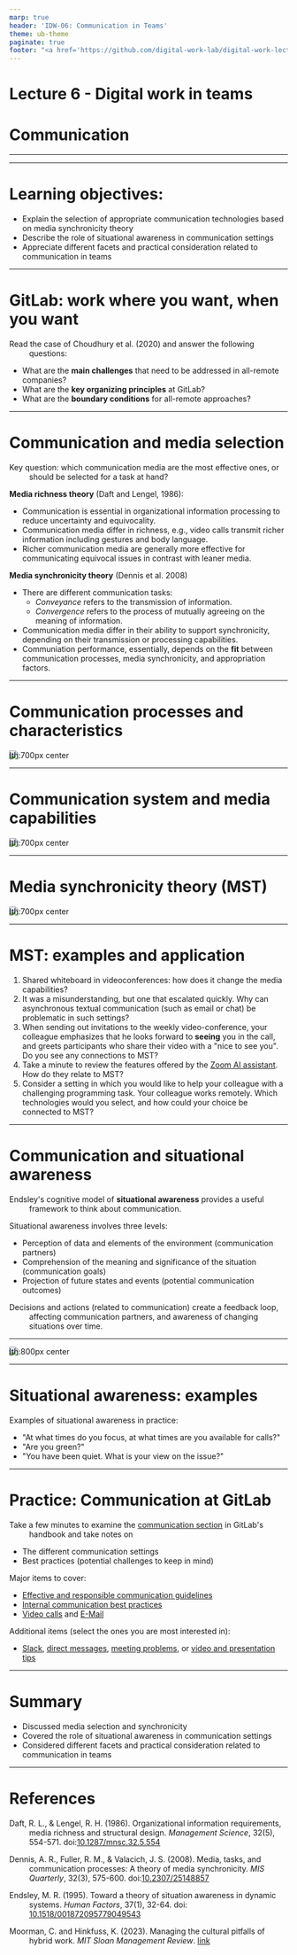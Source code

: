 ```yaml
---
marp: true
header: 'IDW-06: Communication in Teams'
theme: ub-theme
paginate: true
footer: "<a href='https://github.com/digital-work-lab/digital-work-lecture/edit/main/slides/06-communication.md' target='_blank'>⚙️</a>"
---
```


<!-- _class: lead -->

# Lecture 6 - Digital work in teams

# Communication

---

<!-- _class: overview_part_3 -->

---

# Learning objectives: 

- Explain the selection of appropriate communication technologies based on media synchronicity theory
- Describe the role of situational awareness in communication settings
- Appreciate different facets and practical consideration related to communication in teams

<!--
 (e.g., conflict, interruption, inclusion).
- Distinguish synchronous from asynchronous communication settings. / Distinguish forms of synchronous and asynchronous collaborative content creation and select appropriate technologies.
-->

---

# GitLab: work where you want, when you want

Read the case of Choudhury et al. (2020) and answer the following questions:

- What are the **main challenges** that need to be addressed in all-remote companies?
- What are the **key organizing principles** at GitLab?
- What are the **boundary conditions** for all-remote approaches?

<!-- 
---

# Break

-->

---

# Communication and media selection

Key question: which communication media are the most effective ones, or should be selected for a task at hand?

**Media richness theory** (Daft and Lengel, 1986):

- Communication is essential in organizational information processing to reduce uncertainty and equivocality.
- Communication media differ in richness, e.g., video calls transmit richer information including gestures and body language.
- Richer communication media are generally more effective for communicating equivocal issues in contrast with leaner media.

**Media synchronicity theory** (Dennis et al. 2008)
- There are different communication tasks:
    - *Conveyance* refers to the transmission of information.
    - *Convergence* refers to the process of mutually agreeing on the meaning of information.
- Communication media differ in their ability to support synchronicity, depending on their transmission or processing capabilities.
- Communiation performance, essentially, depends on the **fit** between communication processes, media synchronicity, and appropriation factors.

<!-- 
https://is.theorizeit.org/wiki/Media_synchronicity_theory -->

---

# Communication processes and characteristics

![width:700px center](../material/DennisEtAl2008-Communication-process-characteristics.png)

---

# Communication system and media capabilities

![width:700px center](../material/DennisEtAl2008-communication-system-and-capabilities.png)

---

# Media synchronicity theory (MST)

<!--

 don't start with media richness theory (maybe a bit too challenging/differences to MST are more difficult to understand) 
Task: too broad -> MST: communication processes at a micro-level
Media synchronicity theory (Dennis, Fuller, and Valacich, 2006): 
- An influential theory in IS (citations, best paper awards)
- The theory explains communication (and task) performance based on the fit between media synchronicity, communication processe, and appropriation factors

**TODO : start with the fit aspect**
[[DennisFullerValacich2006]]
-->

![width:700px center](../material/DennisFullerValacich2006-fig1.png)

<!-- 
# MST: Communication processes

- Introduce the elements step-by-step:

 - Communication processes: conveyance vs. convergence, which are more specific/smaller than tasks (MRT). also distinguish transmission from processing


# MST: Media synchronicity

 - Media synchronicity: synchronous vs. asynchronous (definition)


# MST: Media synchronicity requirements

- Media synchronicity requirements for different communication processess (table 1, proposition P1) -> importance of **fit**


# MST: Appropriation factors

- Appropriation factors (**fit**)


# MST: Examples I

- **TODO : short exercise for the main concepts (communication processes, media synchronicity, appropriation factors, fit and communcation performance)**

# MST: Media characteristics

- Media characteristics: transmission and processing capabilities: construct figure 2 step-by-step (starting with the simple sender - medium - receiver model and then adding the different elements)

# MST: Examples II

- TODO : exercise: rate different communication media...

# MST: Summary

- refer back to HwangKettingerYi2015 and point out that DennisFullerValacich2006 stop at the hypothesis generation step (no empirical study)
- Derive implications
- TODO : application / exercise (short descriptions of scenarios, such as a team rejecting a certain application)
- TODO : collect and discuss best practices (e.g., signalling availability - are you red/orange/green?) / analyze based on MST (?) / don't cover conflict etc. too much - they are in lecture 7

https://convergencelabs.com/blog/2018/01/the-four-cs-communication-coordination-cooperation-and-collaboration/
https://coachbetter.tv/the-difference-between-communication-cooperation-coordination-collaboration/
# Homework

Read [external communication](https://about.gitlab.com/handbook/communication/#external-communication)
-->
---

# MST: examples and application

1. Shared whiteboard in videoconferences: how does it change the media capabilities?
2. It was a misunderstanding, but one that escalated quickly. Why can asynchronous textual communication (such as email or chat) be problematic in such settings?
3. When sending out invitations to the weekly video-conference, your colleague emphasizes that he looks forward to **seeing** you in the call, and greets participants who share their video with a "nice to see you". Do you see any connections to MST?
4. Take a minute to review the features offered by the [Zoom AI assistant](https://www.zoom.com/en/products/collaboration-tools/features/). How do they relate to MST?
5. Consider a setting in which you would like to help your colleague with a challenging programming task. Your colleague works remotely. Which technologies would you select, and how could your choice be connected to MST?

<!--
whiteboard: expands the symbol set, e.g., allowing participants to develop sketches or mathematical models. also increases parallelism (audio, video of participants, and video of whiteboard)
Video: increase symbol set (visual cues, gestures, reactions) - especially when meetings aim to converge on particular items. Appropriation factors: familiar with the challenges, perhaps even trained to increase video-use, could be due to past experiences, or even norms in the team or organization.
AI assistant: several features to transcribe, summarize, or sub-title meetings - improves reprocessability (during and after the meeting)
coding: Convergence requires high synchronicity, especially wrt. the symbol set of collaborative coding (synchronous) - e.g., [Visual Studio Live Share](https://visualstudio.microsoft.com/de/services/live-share/)

 https://www.zoom.com/en/products/collaboration-tools/features/ -->

---

# Communication and situational awareness

Endsley's cognitive model of **situational awareness** provides a useful framework to think about communication.

Situational awareness involves three levels:
- Perception of data and elements of the environment (communication partners)
- Comprehension of the meaning and significance of the situation (communication goals)
- Projection of future states and events (potential communication outcomes)

Decisions and actions (related to communication) create a feedback loop, affecting communication partners, and awareness of changing situations over time.

<!-- 
What can the communication outcomes be?
e.g., reduce ambiguity, rally support for a project, foster inclusion and trust, discover private information, make decisions, prevent and resolve conflicts

Individual and task/environment factors at play (stress/complexity/technology)

Key message:
- Communication media and practices should be adapted to the situtation (many facets to consider, many potential outcomes to anticipate)
- Theories of fit may be particularly suitable, as exemplified by Media Synchronicity Theory

propositions...
-->
---

![width:800px center](../material/Endsley-SA-model.jpg)

---

# Situational awareness: examples

Examples of situational awareness in practice:

- "At what times do you focus, at what times are you available for calls?"
- "Are you green?"
- "You have been quiet. What is your view on the issue?"

<!--
- we have a short explanation video for that
- should we reschedule? should I brief you after the meeting? -->
---

# Practice: Communication at GitLab

<!-- In small groups (2-3),  -->
Take a few minutes to examine the [communication section](https://about.gitlab.com/handbook/communication/) in GitLab's handbook and take notes on
- The different communication settings
- Best practices (potential challenges to keep in mind)

Major items to cover:
- [Effective and responsible communication guidelines](https://about.gitlab.com/handbook/communication/#effective--responsible-communication-guidelines)
- [Internal communication best practices](https://about.gitlab.com/handbook/communication/#top-tips-and-best-practices)
- [Video calls](https://about.gitlab.com/handbook/communication/#video-calls) and [E-Mail](https://about.gitlab.com/handbook/communication/#email)

Additional items (select the ones you are most interested in):
- [Slack](https://about.gitlab.com/handbook/communication/#slack), [direct messages](https://about.gitlab.com/handbook/communication/#avoid-direct-messages), [meeting problems](https://about.gitlab.com/handbook/communication/#common-meeting-problems), or [video and presentation tips](https://about.gitlab.com/handbook/communication/#video-and-presentation-tips-with-lorraine-lee)

<!--
https://about.gitlab.com/handbook/communication/#smart-note-taking-in-meetings
https://about.gitlab.com/handbook/communication/#types-of-meetings
-->
---

# Summary 

- Discussed media selection and synchronicity
- Covered the role of situational awareness in communication settings
- Considered different facets and practical consideration related to communication in teams

---

<style scoped>
p {
    padding-left: 36px;
    text-indent: -36px;
}
</style>

# References

Daft, R. L., & Lengel, R. H. (1986). Organizational information requirements, media richness and structural design. *Management Science*, 32(5), 554-571. doi:[10.1287/mnsc.32.5.554](https://doi.org/10.1287/mnsc.32.5.554)

Dennis, A. R., Fuller, R. M., & Valacich, J. S. (2008). Media, tasks, and communication processes: A theory of media synchronicity. *MIS Quarterly*, 32(3), 575-600. doi:[10.2307/25148857](https://doi.org/10.2307/25148857)

Endsley, M. R. (1995). Toward a theory of situation awareness in dynamic systems. *Human Factors*, 37(1), 32-64. doi: [10.1518/001872095779049543](https://doi.org/10.1518/001872095779049543)

Moorman, C. and Hinkfuss, K. (2023). Managing the cultural pitfalls of hybrid work. *MIT Sloan Management Review*. [link](https://sloanreview.mit.edu/article/managing-the-cultural-pitfalls-of-hybrid-work/)

<!--
Homework: 
read the product-development workflow in the gitlab handbook

# Exercise and homework

Preparation: do a git tutorial (provide short/longer and interactive ones) - be prepared for the in-depth session next week (have your questions ready)

# Materials

- [ ] TODO

check: Superbosses: How Exceptional Leaders Master the Flow of Talent
Give and Take: Why Helping Others Drives Our Success

TBD: communities-of-practice (e.g., wikipedia on CSCW: awareness)

alternative exercise:
TBD: maybe give students 2-3 cases, have brief discussion, have them read different papers (MRT,MST,interruptions,conflict,team-leadership,learning/onboarding), and then discuss the cases from the perspective of different theories

Note: possible extensions:
- zoom-fatigue (what are the different forms of labor that make videoconferences exhausting?)
- Virtual impression management: https://journals.sagepub.com/doi/10.1177/01492063231225160

-->